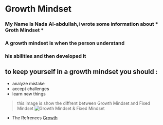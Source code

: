 # Growth Mindset
### My Name Is Nada Al-abdullah,i wrote some information about * Groth Mindset *
### A growth mindset is when the person understand
### his abilities and then developed it 

## to keep yourself in a growth mindset you should :
 * analyze mistake 
 * accept challenges
 * learn new things

>this image is show the diffrent between Growth Mindset and
Fixed Mindset
![Growth Mindset & Fixed Mindset](growth.png)

* The Refrences 
[Growth](https://replit.com/@nada0795/reading-note-3#growth1.png)